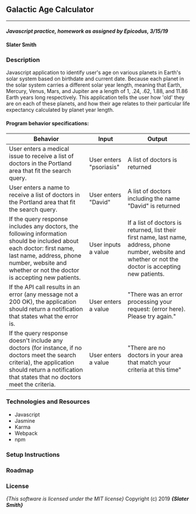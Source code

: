 ## Galactic Age Calculator
---
#### _Javascript practice, homework as assigned by Epicodus, 3/15/19_

#### Slater Smith

### Description

Javascript application to identify user's age on various planets in Earth's solar system based on birthdate and current date. Because each planet in the solar system carries a different solar year length, meaning that Earth, Mercury, Venus, Mars, and Jupiter are a length of 1, .24, .62, 1.88, and 11.86 Earth years long respectively. This application tells the user how 'old' they are on each of these planets, and how their age relates to their particular life expectancy calculated by planet year length.

#### Program behavior specifications:
| Behavior | Input | Output |
| --------------------------- | ------------------- | ------------------- |
| User enters a medical issue to receive a list of doctors in the Portland area that fit the search query. | User enters "psoriasis" | A list of doctors is returned |
| User enters a name to receive a list of doctors in the Portland area that fit the search query. | User enters "David" | A list of doctors including the name "David" is returned |
| If the query response includes any doctors, the following information should be included about each doctor: first name, last name, address, phone number, website and whether or not the doctor is accepting new patients. | User inputs a value | If a list of doctors is returned, list their first name, last name, address, phone number, website and whether or not the doctor is accepting new patients.|
| If the API call results in an error (any message not a 200 OK), the application should return a notification that states what the error is. | User enters a value | "There was an error processing your request: (error here). Please try again." |
| If the query response doesn't include any doctors (for instance, if no doctors meet the search criteria), the application should return a notification that states that no doctors meet the criteria. | User enters a value | "There are no doctors in your area that match your criteria at this time" |


### Technologies and Resources

* Javascript
* Jasmine
* Karma
* Webpack
* npm

### Setup Instructions

<!-- 1. Clone this repository at https://github.com/SlaterJamesSmith/galactic-age-calc
2. Use a terminal of your choice to access the webpage and its files by inputting: "git clone {the above clone link}"
3. If homebrew is not yet installed on your Mac, install it by running the following command in your terminal: "$ /usr/bin/ruby -e "$(curl -fsSL https://raw.githubusercontent.com/Homebrew/install/master/install)"
4. If you are not using a Mac, and homebrew is not yet installed, go to the node website and follow appropriate installer for your operating system at https://nodejs.org/en/download/
5. In terminal, enter "$ npm i" to install node package manager
6. In terminal, navigate into project by entering enter "$ cd co-working-project"
7. Next, in terminal enter "$ npm run build"
8. Open directory in preferred text editor and open galactic-calc.spec.js to view and/or modify specifications
9. Run '$npm run test' in terminal to test specs. A new browser window should open to alert you to whether tests were run successfully -->


### Roadmap
<!-- This application still needs work before it can be considered complete. It still needs:
* A front end interface, html, & styling -->

### License

*{This software is licensed under the MIT license}*
Copyright (c) 2019 **_{Slater Smith}_**
